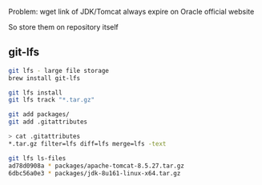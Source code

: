 Problem: wget link of JDK/Tomcat always expire on Oracle official website

So store them on repository itself

## git-lfs
```bash
git lfs - large file storage
brew install git-lfs
```
```bash
git lfs install
git lfs track "*.tar.gz"

git add packages/
git add .gitattributes

> cat .gitattributes
*.tar.gz filter=lfs diff=lfs merge=lfs -text

git lfs ls-files
ad78d0908a * packages/apache-tomcat-8.5.27.tar.gz
6dbc56a0e3 * packages/jdk-8u161-linux-x64.tar.gz
```
